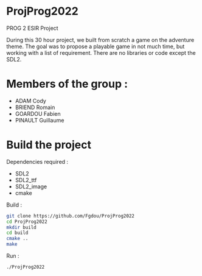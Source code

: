 # ProjProg2022
PROG 2 ESIR Project

During this 30 hour project, we built from scratch a game on the adventure theme. 
The goal was to propose a playable game in not much time, but working with a list of requirement. 
There are no libraries or code except the SDL2.

# Members of the group :
- ADAM Cody
- BRIEND Romain
- GOARDOU Fabien
- PINAULT Guillaume

# Build the project
Dependencies required :
- SDL2
- SDL2_ttf
- SDL2_image
- cmake

Build :
```bash
git clone https://github.com/Fgdou/ProjProg2022
cd ProjProg2022
mkdir build
cd build
cmake ..
make
```
Run :
```bash
./ProjProg2022
```
